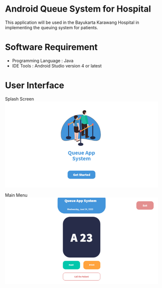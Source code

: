 # Android Queue System for Hospital
This application will be used in the Bayukarta Karawang Hospital in implementing the queuing system for patients.

# Software Requirement
- Programming Language : Java
- IDE Tools : Android Studio version 4 or latest

# User Interface

Splash Screen
![SplashScreen](https://github.com/abdul23lm/android-queuesystem-for-hospital/blob/master/SplashScreen-Landscape.png)


Main Menu
![Main Menu](https://github.com/abdul23lm/android-queuesystem-for-hospital/blob/master/MainMenu-Landscape.png)


